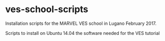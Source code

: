 # ves-school-scripts
Installation scripts for the MARVEL VES school in Lugano February 2017. 

Scripts to install on Ubuntu 14.04 the software needed for the VES tutorial


